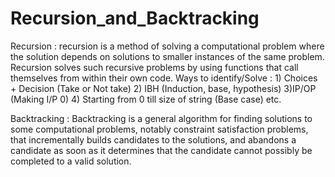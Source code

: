# Recursion_and_Backtracking

Recursion : 
recursion is a method of solving a computational problem where the solution depends on solutions to smaller instances of the same problem. Recursion solves such recursive problems by using functions that call themselves from within their own code.
Ways to identify/Solve : 1) Choices + Decision (Take or Not take) 2) IBH (Induction, base, hypothesis) 3)IP/OP (Making I/P 0) 4) Starting from 0 till size of string (Base case) etc.

Backtracking :
Backtracking is a general algorithm for finding solutions to some computational problems, notably constraint satisfaction problems, that incrementally builds candidates to the solutions, and abandons a candidate as soon as it determines that the candidate cannot possibly be completed to a valid solution.
